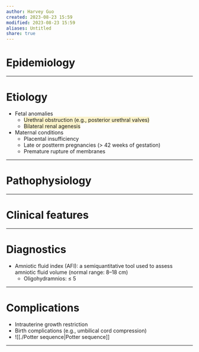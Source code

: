 ```yaml
---
author: Harvey Guo
created: 2023-08-23 15:59
modified: 2023-08-23 15:59
aliases: Untitled
share: true
---
```

# Epidemiology


---
# Etiology
- Fetal anomalies
	- <span style="background:rgba(240, 200, 0, 0.2)">Urethral obstruction (e.g., posterior urethral valves)</span>
	- <span style="background:rgba(240, 200, 0, 0.2)">Bilateral renal agenesis</span>
- Maternal conditions
	- Placental insufficiency
	- Late or postterm pregnancies (> 42 weeks of gestation)
	- Premature rupture of membranes

---
# Pathophysiology


---
# Clinical features


---
# Diagnostics
- Amniotic fluid index (AFI): a semiquantitative tool used to assess amniotic fluid volume (normal range: 8–18 cm)
	- Oligohydramnios: ≤ 5

---
# Complications
- Intrauterine growth restriction
- Birth complications (e.g., umbilical cord compression)
- ![[./Potter sequence|Potter sequence]]

---
